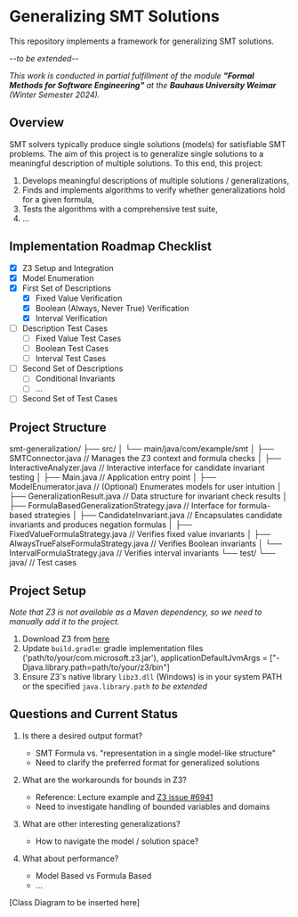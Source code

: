 # Generalizing SMT Solutions

This repository implements a framework for generalizing SMT solutions.

*--to be extended--*

*This work is conducted in partial fulfillment of the module **"Formal Methods for Software Engineering"** at the **Bauhaus University Weimar** (Winter Semester 2024).*

## Overview

SMT solvers typically produce single solutions (models) for satisfiable SMT problems. The aim of this project is to generalize single solutions to a meaningful description of multiple solutions. To this end, this project:

1) Develops meaningful descriptions of multiple solutions / generalizations,
2) Finds and implements algorithms to verify whether generalizations hold for a given formula,
3) Tests the algorithms with a comprehensive test suite,
4) ...

## Implementation Roadmap Checklist

- [x] Z3 Setup and Integration
- [x] Model Enumeration
- [x] First Set of Descriptions
  - [x] Fixed Value Verification
  - [x] Boolean (Always, Never True) Verification
  - [x] Interval Verification
- [ ] Description Test Cases
  - [ ] Fixed Value Test Cases
  - [ ] Boolean Test Cases
  - [ ] Interval Test Cases
- [ ] Second Set of Descriptions
  - [ ] Conditional Invariants
  - [ ] ...
- [ ] Second Set of Test Cases

## Project Structure

smt-generalization/
├── src/
│   └── main/java/com/example/smt
│      ├── SMTConnector.java                          // Manages the Z3 context and formula checks
│      ├── InteractiveAnalyzer.java                   // Interactive interface for candidate invariant testing
│      ├── Main.java                                  // Application entry point
│      ├── ModelEnumerator.java                       // (Optional) Enumerates models for user intuition
│      ├── GeneralizationResult.java                  // Data structure for invariant check results
│      ├── FormulaBasedGeneralizationStrategy.java    // Interface for formula-based strategies
│      ├── CandidateInvariant.java                    // Encapsulates candidate invariants and produces negation formulas
│      ├── FixedValueFormulaStrategy.java             // Verifies fixed value invariants
│      ├── AlwaysTrueFalseFormulaStrategy.java        // Verifies Boolean invariants
│      └── IntervalFormulaStrategy.java               // Verifies interval invariants
└── test/
    └── java/                                         // Test cases


## Project Setup

*Note that Z3 is not available as a Maven dependency, so we need to manually add it to the project.*

1. Download Z3 from [here](https://github.com/Z3Prover/z3)
2. Update `build.gradle`: gradle implementation files ('path/to/your/com.microsoft.z3.jar'), applicationDefaultJvmArgs = ["-Djava.library.path=path/to/your/z3/bin"]
3. Ensure Z3's native library `libz3.dll` (Windows) is in your system PATH or the specified `java.library.path`
*to be extended*

## Questions and Current Status

1. Is there a desired output format?
   - SMT Formula vs. "representation in a single model-like structure"
   - Need to clarify the preferred format for generalized solutions

2. What are the workarounds for bounds in Z3?
   - Reference: Lecture example and [Z3 issue #6941](https://github.com/Z3Prover/z3/issues/6941)
   - Need to investigate handling of bounded variables and domains

3. What are other interesting generalizations?
   - How to navigate the model / solution space?

4. What about performance?
   - Model Based vs Formula Based
   - ...

[Class Diagram to be inserted here]